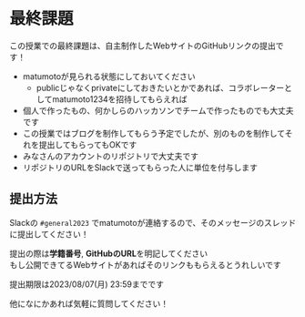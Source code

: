 # 最終課題

この授業での最終課題は、自主制作したWebサイトのGitHubリンクの提出です！

- matumotoが見られる状態にしておいてください
  - publicじゃなくprivateにしておきたいとかであれば、コラボレーターとしてmatumoto1234を招待してもらえれば
- 個人で作ったもの、何かしらのハッカソンでチームで作ったものでも大丈夫です
- この授業ではブログを制作してもらう予定でしたが、別のものを制作してそれを提出してもらってもOKです
- みなさんのアカウントのリポジトリで大丈夫です
- リポジトリのURLをSlackで送ってもらった人に単位を付与します

## 提出方法

Slackの `#general2023` でmatumotoが連絡するので、そのメッセージのスレッドに提出してください！

提出の際は**学籍番号**, **GitHubのURL**を明記してください  
もし公開できてるWebサイトがあればそのリンクももらえるとうれしいです

提出期限は2023/08/07(月) 23:59までです

他になにかあれば気軽に質問してください！
